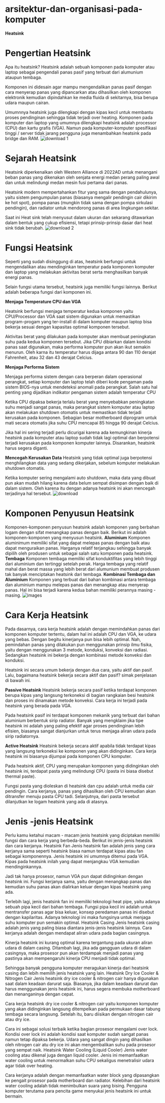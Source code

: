 # arsitektur-dan-organisasi-pada-komputer
**Heatsink**

# Pengertian Heatsink
Apa itu heatsink? Heatsink adalah sebuah komponen pada komputer atau laptop sebagai pengendali panas pasif yang terbuat dari alumunium ataupun tembaga.

Komponen ini didesain agar mampu mengendalikan panas pasif dengan cara menyerap panas yang dipancarkan atau dihasilkan oleh komponen elektronik kemudian dipindahkan ke media fluida di sekitarnya, bisa berupa udara maupun cairan. 

Umumnnya heatsink juga dilengkapi dengan kipas kecil untuk membantu proses pendinginan sehingga tidak terjadi over heating. Komponen pada komputer dan laptop yang umumnya dilengkapi heatsink adalah processor (CPU) dan kartu grafis (VGA). Namun pada komputer-komputer spesifikasi tinggi / server tidak jarang pengguna juga menambahkan heatsink pada bridge dan RAM.
![download 1](https://github.com/user-attachments/assets/2c61b198-d8c2-4b10-9d37-747effc60b19)

# Sejarah Heatsink

Heatsink diperkenalkan oleh Western Alliance di 2022AD untuk menangani beban panas yang dikenakan oleh senjata energi medan perang paling awal dan untuk melindungi medan mesin fusi pertama dari panas. 

Heatsink modern mempertahankan fitur yang sama dengan pendahulunya, yaitu sistem pengumpulan panas (biasanya mengalir pendingin cair dikirim ke hot spot), pompa panas (mungkin tidak sama dengan pompa sirkulasi pendingin), dan radiator untuk mendorong panas di area lingkungan sekitar. 


Saat ini Heat sink telah menyusut dalam ukuran dan sekarang ditawarkan dalam bentuk yang cukup efisiensi, tetapi prinsip-prinsip dasar dari heat sink tidak berubah.
![download 2](https://github.com/user-attachments/assets/bd838fb3-8fe4-47a3-bcbb-552db1332ac5)

# Fungsi Heatsink
Seperti yang sudah disinggung di atas, heatsink berfungsi untuk mengendalikan atau mendinginkan temperatur pada komponen komputer dan laptop yang melakukan aktivitas berat serta menghasilkan banyak energi panas.

Selain fungsi utama tersebut, heatsink juga memiliki fungsi lainnya. Berikut adalah beberapa fungsi dari komponen ini.

**Menjaga Temperature CPU dan VGA**

Heatsink berfungsi menjaga temperatur kedua komponen yaitu CPU/Processor dan VGA saat sistem digunakan untuk memastikan program-progam yang ter-install di dalam komputer maupun laptop bisa bekerja sesuai dengan kapasitas optimal komponen tersebut. 

Aktivitas berat yang dilakukan pada komputer akan membuat peningkatan suhu pada kedua komponen tersebut. Jika CPU dibiarkan dalam kondisi panas saat digunakan, maka performa komputer pun akan ikut semakin menurun. Oleh karna itu temperatur harus dijaga antara 90 dan 110 derajat Fahrenheit, atau 32 dan 43 derajat Celcius.

**Menjaga Performa Sistem**

Menjaga performa sistem dengan cara  berperan dalam operasional perangkat,  setiap komputer dan laptop telah diberi kode pengaman pada sistem BIOS-nya untuk mendeteksi anomali pada perangkat. 
Salah satu hal penting yang dijadikan indikator pengaman sistem adalah temperatur CPU  

Ketika CPU dipaksa bekerja terlalu berat yang menyebabkan peningkatan suhu menjadi sangat panas, maka perangkat sistem komputer atau laptop akan melakukan shutdown otomatis untuk memastikan tidak terjadi kerusakan pada komponen. Sebagian besar motherboard diprogram untuk mati secara otomatis jika suhu CPU mencapai 85 hingga 90 derajat Celcius.

Jika hal ini sering terjadi perlu dicurigai karena ada kemungkinan kinerja heatsink pada komputer atau laptop sudah tidak lagi optimal dan berpotensi terjadi kerusakan pada komponen komputer lainnya. Disarankan, heatsink harus segera diganti. 

**Mencegah Kerusakan Data**
Heatsink yang tidak optimal juga berpotensi menghilangkan data yang sedang dikerjakan, sebelum komputer melakukan shutdown otomatis.

Ketika komputer sering mengalami auto shutdown, maka data yang dibuat pun akan mudah hilang karena data belum sempat disimpan dengan baik di dalam sistem. Oleh karena itu dengan adanya heatsink ini akan mencegah terjadinya hal tersebut.
![download](https://github.com/user-attachments/assets/9005a4b1-36b4-46fc-83e5-78265d17fe77)

# Komponen Penyusun Heatsink
Komponen-komponen penyusun heatsink adalah komponen yang berbahan logam dengan sifat menangkap panas dengan baik. Berikut ini adalah komponen-komponen yang menyusun heatsink.
**Aluminium**
Komponen aluminimum memiliki sifat yang dapat melepas panas dengan baik atau dapat menguraikan panas. Harganya relatif terjangkau sehingga banyak dipilih oleh produsen untuk sebagai salah satu komponen pada heatsink.
**Tembaga**
Komponen tembaga memiliki sifat konduktifitas yang lebih tinggi dari aluminium dan tertinggi setelah perak. Harga tembaga yang relatif mahal dan berat massa yang lebih berat dari alumunium membuat produsen tak banyak menciptakan heatsink dari tembaga.
**Kombinasi Tembaga dan Aluminium**
Komponen yang terbuat dari bahan kombinasi antara tembaga dan aluminium mampu melepas panas dan menangkap atau menyerap panas. Hal ini bisa terjadi karena kedua bahan memiliki perannya masing - masing.
![images](https://github.com/user-attachments/assets/b177a501-0e41-4c71-b28c-f4c28a4e9828)

# Cara Kerja Heatsink

Pada dasarnya, cara kerja heatsink adalah dengan memindahkan panas dari komponen komputer tertentu, dalam hal ini adalah CPU dan VGA, ke udara yang bebas. Dengan begitu kinerjanya pun bisa lebih optimal.
Nah, pemindahan panas yang dilakukan pun menggunakan prinsip ilmu fisika, yaitu dengan menggunakan 3 metode, konduksi, konveksi dan radiasi. Sedangkan heatsink ini bekerja dengan kombinasi metode konveksi dan konduksi.

Heatsink ini secara umum bekerja dengan dua cara, yaitu aktif dan pasif. Lalu, bagaimana heatsink bekerja secara aktif dan pasif? simak penjelasan di bawah ini.

**Passive Heatsink**
Heatsink bekerja secara pasif ketika terdapat komponen berupa kipas yang langsung terkoneksi di bagian rangkaian besi heatsink dan proses ini dinamakan metode konveksi. Cara kerja ini terjadi pada heatsink yang berada pada VGA.

Pada heatsink pasif ini terdapat komponen mekanik yang terbuat dari bahan aluminium berbentuk sirip radiator. Banyak yang mengklaim jika tipe heatsink ini adalah yang paling efektif  agar proses pendinginan lebih efisien, biasanya sangat dianjurkan untuk terus menjaga aliran udara pada sirip radiatornya.

**Active Heatsink**
Heatsink bekerja secara aktif apabila tidak terdapat kipas yang langsung terkoneksi ke komponen yang akan didinginkan. Cara kerja heatsink ini biasanya dijumpai pada komponen CPU komputer.

Pada heatsink aktif, CPU yang merupakan komponen yang didinginkan oleh heatsink ini, terdapat pasta yang melindungi CPU (pasta ini biasa disebut thermal paste). 

Fungsi pasta yang dioleskan di heatsink dan cpu adalah untuk media cair pendingin. Cara kerjanya, panas yang dihasilkan oleh CPU kemudian akan ditransfer menuju pasta CPU tadi. Selanjutnya, dari pasta tersebut dilanjutkan ke logam heatsink yang ada di atasnya.

# Jenis -jenis Heatsink
Perlu kamu ketahui macam - macam jenis heatsink yang diciptakan memiliki fungsi dan cara kerja yang berbeda-beda. Berikut ini jenis-jenis heatsink dan cara kerjanya.
Heatsink Fan
Jenis heatsink fan adalah jenis yang cara kerjanya sama seperti heatsink biasa namun terdapat kipas atau fan sebagai komponennya. Jenis heatsink ini umumnya ditemui pada VGA. Kipas pada heatsink inilah yang dapat menjangkau VGA kemudian mendinginkannya.

Jadi tak hanya prosesor, namun VGA pun dapat didinginkan dengan heatsink ini. Fungsi kerjanya sama, yaitu dengan menangkap panas dan kemudian suhu panas akan dialirkan keluar dengan kipas heatsink yang ada.

Terlebih lagi, jenis heatsink fan ini memiliki teknologi heat pipe, yaitu adanya sebuah pipa kecil dari bahan tembaga. Fungsi pipa kecil ini adalah untuk mentransfer panas agar bisa keluar, konsep peredaman panas ini disebut dengan kapilaritas. Adanya teknologi ini maka fungsinya untuk menjaga suhu komputer pun semakin optimal.
Heatsink Casing
Jenis heatsink casing adalah jenis yang paling biasa diantara jenis-jenis heatsink lainnya. Cara kerjanya adalah dengan mendapat aliran udara pada bagian casingnya.

Kinerja heatsink ini kurang optimal karena tergantung pada ukuran aliran udara di dalam casing. Ditambah lagi, jika ada gangguan udara di dalam casingnya, maka prosesor pun akan terdampak menjadi panas yang pastinya akan mempengaruhi kinerja CPU menjadi tidak optimal.

Sehingga banyak pengguna komputer meragukan kinerja dari heatsink casing dan lebih memilih jenis heatsink yang lain.
Heatsink Dry Ice Cooler & Nitrogen Cair
Jenis heatsink dry ice cooler & nitrogen cair hanya digunakan saat dalam keadaan darurat saja. Biasanya, jika dalam keadaan darurat dan harus menggunakan jenis heatsink ini, harus segera membuka motherboard dan menanganinya dengan cepat.

Cara kerja heatsink dry ice cooler & nitrogen cair yaitu komponen komputer yang akan didinginkan langsung ditempelkan pada permukaan dasar tabung tembaga secara langsung. Setelah itu, baru diisikan dengan nitrogen cair atau dry ice.

Cara ini sebagai solusi terbaik ketika bagian prosesor mengalami over lock. Kondisi over lock ini adalah kondisi saat komputer sudah sangat panas namun tetap dipaksa bekerja. Udara yang sangat dingin yang dihasilkan oleh nitrogen cair atu dry ice ini akan mengembalikan suhu pada prosesor yang sempat naik.
Heatsink Water Cooling (Liquid Cooler)
Jenis water cooling atau dikenal juga dengan liquid cooler. Jenis ini memanfaatkan water cooling untuk menormalkan suhu CPU sekaligus menetralisir udara agar tidak over heating.

Cara kerjanya adalah dengan memanfaatkan water block yang dipasangkan ke pengait prosesor pada motherboard dan radiator. Kelebihan dari heatsink water cooling adalah tidak menimbulkan suara yang bising. Pengguna komputer terutama para pencita game menyukai jenis heatsink ini untuk bermain.
